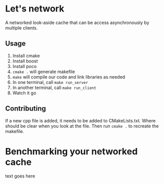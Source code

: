 # Let's network
A networked look-aside cache that can be access asynchronously by multiple clients.

## Usage
1. Install cmake
2. Install boost
3. Install poco
4. `cmake .` will generate makefile
5. `make` will compile our code and link libraries as needed
6. In one terminal, call `make run_server`
7. In another terminal, call `make run_client`
8. Watch it go

## Contributing
If a new cpp file is added, it needs to be added to CMakeLists.txt.
Where should be clear when you look at the file.
Then run `cmake .` to recreate the makefile.

# Benchmarking your networked cache

text goes here

